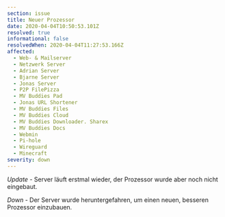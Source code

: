 ```yaml
---
section: issue
title: Neuer Prozessor
date: 2020-04-04T10:50:53.101Z
resolved: true
informational: false
resolvedWhen: 2020-04-04T11:27:53.166Z
affected:
  - Web- & Mailserver
  - Netzwerk Server
  - Adrian Server
  - Bjarne Server
  - Jonas Server
  - P2P FilePizza
  - MV Buddies Pad
  - Jonas URL Shortener
  - MV Buddies Files
  - MV Buddies Cloud
  - MV Buddies Downloader. Sharex
  - MV Buddies Docs
  - Webmin
  - Pi-hole
  - Wireguard
  - Minecraft
severity: down
---
```

*Update* - Server läuft erstmal wieder, der Prozessor wurde aber noch nicht eingebaut.

*Down* - Der Server wurde heruntergefahren, um einen neuen, besseren Prozessor einzubauen.